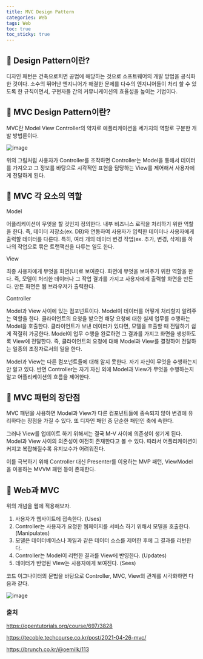```yaml
---
title: MVC Design Pattern
categories: Web
tags: Web
toc: true
toc_sticky: true
---
```


## 📌 Design Pattern이란?

디자인 패턴은 건축으로치면 공법에 해당하는 것으로 소프트웨어의 개발 방법을 공식화 한 것이다. 소수의 뛰어난 엔지니어가 해결한 문제를 다수의 엔지니어들이 처리 할 수 있도록 한 규칙이면서, 구현자들 간의 커뮤니케이션의 효율성을 높이는 기법이다.

## 📌 MVC Design Pattern이란?

MVC란 Model View Controller의 약자로 에플리케이션을 세가지의 역할로 구분한 개발 방법론이다.

![image](https://user-images.githubusercontent.com/96677719/152674735-57baf5a5-4777-47b7-a004-00b41be3201e.png)

위의 그림처럼 사용자가 Controller를 조작하면 Controller는 Model을 통해서 데이터를 가져오고 그 정보를 바탕으로 시각적인 표현을 담당하는 View를 제어해서 사용자에게 전달하게 된다. 

## 📌 MVC 각 요소의 역할


Model

어플리케이션이 무엇을 할 것인지 정의한다. 내부 비즈니스 로직을 처리하기 위한 역할을 한다. 즉, 데이터 저장소(ex. DB)와 연동하여 사용자가 입력한 데이터나 사용자에게 출력할 데이터를 다룬다. 특히, 여러 개의 데이터 변경 작업(ex. 추가, 변경, 삭제)를 하나의 작업으로 묶은 트랜잭션을 다루는 일도 한다. 

View

최종 사용자에게 무엇을 화면(UI)로 보여준다. 화면에 무엇을 보여주기 위한 역할을 한다. 즉, 모델이 처리한 데이터나 그 작업 결과를 가지고 사용자에게 출력할 화면을 만든다. 만든 화면은 웹 브라우저가 출력한다.

Controller

Model과 View 사이에 있는 컴포넌트이다. Model이 데이터를 어떻게 처리할지 알려주는 역할을 한다. 클라이언트의 요청을 받으면 해당 요청에 대한 실제 업무를 수행하는 Model을 호출한다. 클라이언트가 보낸 데이터가 있다면, 모델을 호출할 때 전달하기 쉽게 적절히 가공한다. Model이 업무 수행을 완료하면 그 결과를 가지고 화면을 생성하도록 View에 전달한다. 즉, 클라이언트의 요청에 대해 Model과 View를 결정하여 전달하는 일종의 조정자로서의 일을 한다.

Model과 View는 다른 컴포넌트들에 대해 알지 못한다. 자기 자신이 무엇을 수행하는지만 알고 있다. 반면 Controller는 자기 자신 외에 Model과 View가 무엇을 수행하는지 알고 어플리케이션의 흐름을 제어한다. 

## 📌 MVC 패턴의 장단점

MVC 패턴을 사용하면 Model과 View가 다른 컴포넌트들에 종속되지 않아 변경에 유리하다는 장점을 가질 수 있다. 또 디자인 패턴 중 단순한 패턴인 축에 속한다.

그러나 View를 업데이트 하기 위해서는 결국 M-V 사이에 의존성이 생기게 된다. Model과 View 사이의 의존성이 여전히 존재한다고 볼 수 있다. 따라서 어플리케이션이 커지고 복잡해질수록 유지보수가 어려워진다. 

이를 극복하기 위해 Controller 대신 Presenter를 이용하는 MVP 패턴, ViewModel을 이용하는 MVVM 패턴 등이 존재한다. 

## 📌 Web과 MVC

위의 개념을 웹에 적용해보자. 

1. 사용자가 웹사이트에 접속한다. (Uses)
2. Controller는 사용자가 요청한 웹페이지를 서비스 하기 위해서 모델을 호출한다. (Manipulates)
3. 모델은 데이터베이스나 파일과 같은 데이터 소스를 제어한 후에 그 결과를 리턴한다.
4. Controller는 Model이 리턴한 결과를 View에 반영한다. (Updates)
5. 데이터가 반영된 VIew는 사용자에게 보여진다. (Sees)

코드 이그나이터의 문법을 바탕으로 Controller, MVC, View의 관계를 시각화하면 다음과 같다. 

![image](https://user-images.githubusercontent.com/96677719/152674820-99637aa0-dd62-4360-8704-46b583826851.png)


### 출처

https://opentutorials.org/course/697/3828

https://tecoble.techcourse.co.kr/post/2021-04-26-mvc/

https://brunch.co.kr/@oemilk/113